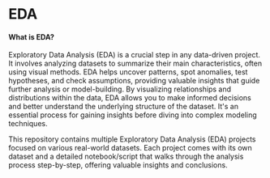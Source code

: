 # EDA

<h4>What is EDA?</h4>
<p>Exploratory Data Analysis (EDA) is a crucial step in any data-driven project. It involves analyzing datasets to summarize their main characteristics, often using visual methods. EDA helps uncover patterns, spot anomalies, test hypotheses, and check assumptions, providing valuable insights that guide further analysis or model-building. By visualizing relationships and distributions within the data, EDA allows you to make informed decisions and better understand the underlying structure of the dataset. It's an essential process for gaining insights before diving into complex modeling techniques.</p>

<p>This repository contains multiple Exploratory Data Analysis (EDA) projects focused on various real-world datasets. Each project comes with its own dataset and a detailed notebook/script that walks through the analysis process step-by-step, offering valuable insights and conclusions.</p>
